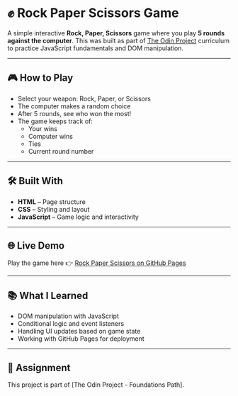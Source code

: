 # ✊ Rock Paper Scissors Game

A simple interactive **Rock, Paper, Scissors** game where you play **5 rounds against the computer**. This was built as part of [The Odin Project](https://www.theodinproject.com/) curriculum to practice JavaScript fundamentals and DOM manipulation.

---

## 🎮 How to Play

- Select your weapon: Rock, Paper, or Scissors
- The computer makes a random choice
- After 5 rounds, see who won the most!
- The game keeps track of:
  - Your wins
  - Computer wins
  - Ties
  - Current round number

---

## 🛠️ Built With

- **HTML** – Page structure  
- **CSS** – Styling and layout  
- **JavaScript** – Game logic and interactivity

---

## 🌐 Live Demo

Play the game here 👉 [Rock Paper Scissors on GitHub Pages](https://anna-4444.github.io/rock-paper-scissors/)

---

## 📚 What I Learned

- DOM manipulation with JavaScript  
- Conditional logic and event listeners  
- Handling UI updates based on game state  
- Working with GitHub Pages for deployment

---

## 🔗 Assignment

This project is part of [The Odin Project - Foundations Path].



